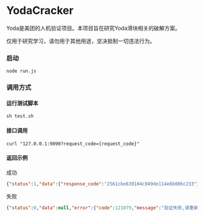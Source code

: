 # YodaCracker

Yoda是美团的人机验证项目。本项目旨在研究Yoda滑块相关的破解方案。<br>

仅用于研究学习，请勿用于其他用途，坚决抵制一切违法行为。<br>


### 启动
```shell
node run.js
```

### 调用方式

#### 运行测试脚本
```shell
sh test.sh 
```

#### 接口调用
```shell
curl "127.0.0.1:9090?request_code={request_code}"
```

#### 返回示例

成功
```json
{"status":1,"data":{"response_code":"2561cbe630104c049de114e8b086c233"},"error":null}
```

失败
```json
{"status":0,"data":null,"error":{"code":121079,"message":"验证失败,请重新操作"}}
```